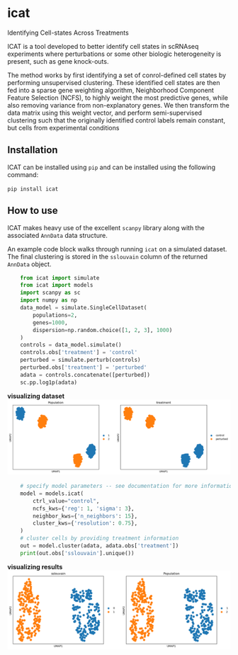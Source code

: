 # icat
Identifying Cell-states Across Treatments

ICAT is a tool developed to better identify cell states in scRNAseq experiments where perturbations or some other biologic heterogeneity is present, such as gene knock-outs.

The method works by first identifying a set of conrol-defined cell states by performing unsupervised clustering. These identified cell states are then fed into a sparse gene weighting algorithm, Neighborhood Component Feature Selection (NCFS), to highly weight the most predictive genes, while also removing variance from non-explanatory genes. We then transform the data matrix using this weight vector, and perform semi-supervised clustering such that the originally identified control labels remain constant, but cells from experimental conditions

## Installation

ICAT can be installed using `pip` and can be installed using the following command:

`pip install icat`


## How to use

ICAT makes heavy use of the excellent `scanpy` library along with the associated `AnnData` data structure.

An example code block walks through running `icat` on a simulated dataset. The 
final clustering is stored in the `sslouvain` column of the returned `AnnData`
object.

```python
    from icat import simulate
    from icat import models
    import scanpy as sc
    import numpy as np
    data_model = simulate.SingleCellDataset(
        populations=2,
        genes=1000,
        dispersion=np.random.choice([1, 2, 3], 1000)
    )
    controls = data_model.simulate()
    controls.obs['treatment'] = 'control'
    perturbed = simulate.perturb(controls)
    perturbed.obs['treatment'] = 'perturbed'
    adata = controls.concatenate([perturbed])
    sc.pp.log1p(adata)
```
**visualizing dataset**
![](docs/images/raw_input.png)
```python
    # specify model parameters -- see documentation for more information
    model = models.icat(
        ctrl_value="control",
        ncfs_kws={'reg': 1, 'sigma': 3},
        neighbor_kws={'n_neighbors': 15}, 
        cluster_kws={'resolution': 0.75},
    )
    # cluster cells by providing treatment information
    out = model.cluster(adata, adata.obs['treatment'])
    print(out.obs['sslouvain'].unique())
```
**visualizing results**
![](docs/images/icat_output.png)

